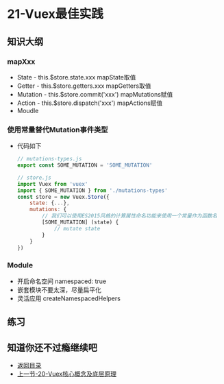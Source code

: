 # 21-Vuex最佳实践

## 知识大纲

### mapXxx

* State - this.$store.state.xxx mapState取值
* Getter - this.$store.getters.xxx mapGetters取值
* Mutation - this.$store.commit('xxx') mapMutations赋值
* Action - this.$store.dispatch('xxx') mapActions赋值
* Moudle

### 使用常量替代Mutation事件类型

* 代码如下
    ```js
    // mutations-types.js
    export const SOME_MUTATION = 'SOME_MUTATION'
    ```
    ```js
    // store.js
    import Vuex from 'vuex'
    import { SOME_MUTATION } from './mutations-types'
    const store = new Vuex.Store({
        state: {...},
        mutations: {
            // 我们可以使用ES2015风格的计算属性命名功能来使用一个常量作为函数名
            [SOME_MUTATION] (state) {
                // mutate state
            }
        }
    })
    ```

### Module

* 开启命名空间 namespaced: true
* 嵌套模块不要太深，尽量扁平化
* 灵活应用 createNamespacedHelpers

## 练习

## 知道你还不过瘾继续吧       

* [返回目录](../../README.md)
* [上一节-20-Vuex核心概念及底层原理](../02-生态篇/20-Vuex核心概念及底层原理.md)